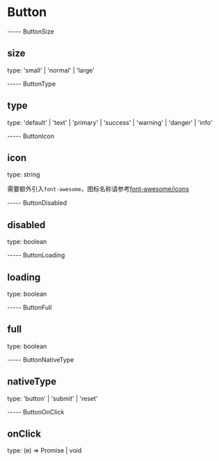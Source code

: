 # Button

----- ButtonSize

## size

type: 'small' | 'normal' | 'large'

----- ButtonType

## type

type: 'default' | 'text' | 'primary' | 'success' | 'warning' | 'danger' | 'info'

----- ButtonIcon

## icon

type: string

需要额外引入`font-awesome`，图标名称请参考[font-awesome/icons](http://fontawesome.io/icons/)

----- ButtonDisabled

## disabled

type: boolean

----- ButtonLoading

## loading

type: boolean

----- ButtonFull

## full

type: boolean

----- ButtonNativeType

## nativeType

type: 'button' | 'submit' | 'reset'

----- ButtonOnClick

## onClick

type: (e) => Promise | void
